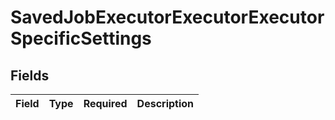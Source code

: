 # SavedJobExecutorExecutorExecutorSpecificSettings


## Fields

| Field       | Type        | Required    | Description |
| ----------- | ----------- | ----------- | ----------- |